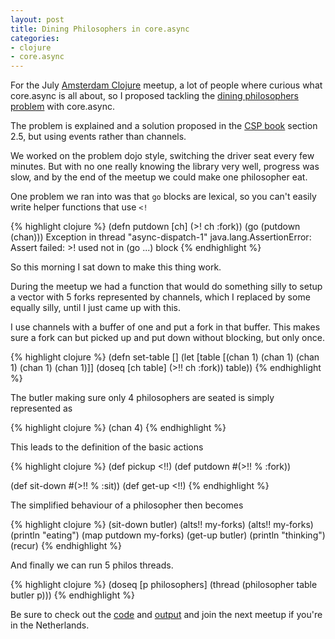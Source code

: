 ```yaml
---
layout: post
title: Dining Philosophers in core.async
categories:
- clojure
- core.async
---
```


For the July [Amsterdam Clojure](http://amsclj.nl) meetup, a lot of people where curious what core.async is all about, so I proposed tackling the [dining philosophers problem](http://en.wikipedia.org/wiki/Dining_philosophers_problem) with core.async.

The problem is explained and a solution proposed in the [CSP book](http://www.usingcsp.com/cspbook.pdf) section 2.5, but using events rather than channels.

We worked on the problem dojo style, switching the driver seat every few minutes. But with no one really knowing the library very well, progress was slow, and by the end of the meetup we could make one philosopher eat.

One problem we ran into was that `go` blocks are lexical, so you can't easily write helper functions that use `<!`

{% highlight clojure %}
(defn putdown [ch] (>! ch :fork))
(go (putdown (chan)))
Exception in thread "async-dispatch-1" java.lang.AssertionError: Assert failed: >! used not in (go ...) block
{% endhighlight %}

So this morning I sat down to make this thing work.

During the meetup we had a function that would do something silly to setup a vector with 5 forks represented by channels, which I replaced by some equally silly, until I just came up with this.

I use channels with a buffer of one and put a fork in that buffer. This makes sure a fork can but picked up and put down without blocking, but only once.

{% highlight clojure %}
(defn set-table []
  (let [table [(chan 1) (chan 1) (chan 1) (chan 1) (chan 1)]]
    (doseq [ch table]
      (>!! ch :fork))
    table))
{% endhighlight %}

The butler making sure only 4 philosophers are seated is simply represented as 

{% highlight clojure %}
(chan 4)
{% endhighlight %}

This leads to the definition of the basic actions

{% highlight clojure %}
(def pickup <!!)
(def putdown #(>!! % :fork))

(def sit-down #(>!! % :sit))
(def get-up <!!)
{% endhighlight %}

The simplified behaviour of a philosopher then becomes

{% highlight clojure %}
(sit-down butler)
(alts!! my-forks)
(alts!! my-forks)
(println "eating")
(map putdown my-forks)
(get-up butler)
(println "thinking")
(recur)
{% endhighlight %}

And finally we can run 5 philos threads.

{% highlight clojure %}
(doseq [p philosophers]
  (thread (philosopher table butler p)))
{% endhighlight %}

Be sure to check out the [code](https://github.com/ams-clj/async-philosophers/blob/pepijn/src/async_test/core.clj) and [output](https://www.refheap.com/16496) and join the next meetup if you're in the Netherlands.